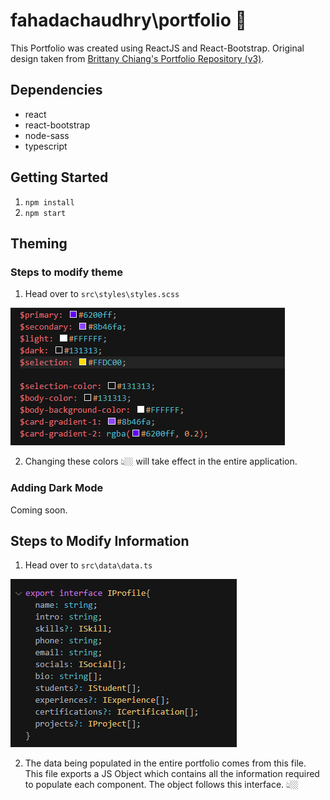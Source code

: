 # fahadachaudhry\portfolio 🎇

This Portfolio was created using ReactJS and React-Bootstrap.
Original design taken from [Brittany Chiang's Portfolio Repository (v3)](https://github.com/bchiang7/bchiang7.github.io).

## Dependencies
- react
- react-bootstrap
- node-sass
- typescript

## Getting Started
1. `npm install`
2. `npm start`

## Theming

### Steps to modify theme

1. Head over to `src\styles\styles.scss`

![Theming Colors](/src/assets/readme-assets/theme-colors.png?raw=true "Theming Colors")

2. Changing these colors 👆🏼 will take effect in the entire application.

### Adding Dark Mode

Coming soon.

## Steps to Modify Information

1. Head over to `src\data\data.ts`

![Profile Data](/src/assets/readme-assets/profile-data.png?raw=true "Theming Colors")

2. The data being populated in the entire portfolio comes from this file. This file exports a JS Object which contains all the information required to populate each component. The object follows this interface. 👆🏼